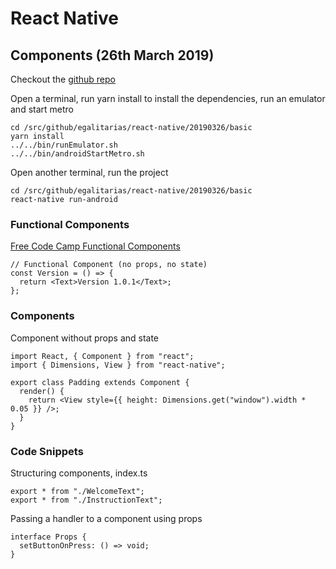 # React Native

## Components (26th March 2019) ##

Checkout the [github repo](https://github.com/Egalitarias/react-native.git)

Open a terminal, run yarn install to install the dependencies, run an emulator and start metro
```
cd /src/github/egalitarias/react-native/20190326/basic
yarn install
../../bin/runEmulator.sh 
../../bin/androidStartMetro.sh
```

Open another terminal, run the project
```
cd /src/github/egalitarias/react-native/20190326/basic
react-native run-android
```

### Functional Components ###

[Free Code Camp Functional Components](https://guide.freecodecamp.org/react-native/functional-vs-class-components/)

```
// Functional Component (no props, no state)
const Version = () => {
  return <Text>Version 1.0.1</Text>;
};
```

### Components ###

Component without props and state

```
import React, { Component } from "react";
import { Dimensions, View } from "react-native";

export class Padding extends Component {
  render() {
    return <View style={{ height: Dimensions.get("window").width * 0.05 }} />;
  }
}
```

### Code Snippets ###

Structuring components, index.ts
```
export * from "./WelcomeText";
export * from "./InstructionText";
```

Passing a handler to a component using props
```
interface Props {
  setButtonOnPress: () => void;
}
```
